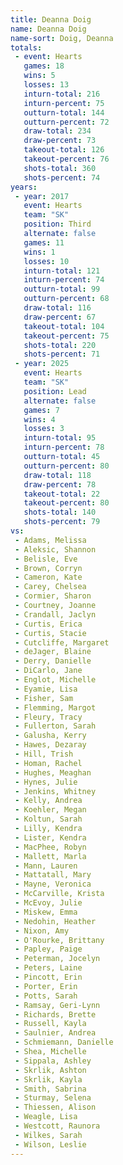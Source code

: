 ```yaml
---
title: Deanna Doig
name: Deanna Doig
name-sort: Doig, Deanna
totals:
 - event: Hearts
   games: 18
   wins: 5
   losses: 13
   inturn-total: 216
   inturn-percent: 75
   outturn-total: 144
   outturn-percent: 72
   draw-total: 234
   draw-percent: 73
   takeout-total: 126
   takeout-percent: 76
   shots-total: 360
   shots-percent: 74
years:
 - year: 2017
   event: Hearts
   team: "SK"
   position: Third
   alternate: false
   games: 11
   wins: 1
   losses: 10
   inturn-total: 121
   inturn-percent: 74
   outturn-total: 99
   outturn-percent: 68
   draw-total: 116
   draw-percent: 67
   takeout-total: 104
   takeout-percent: 75
   shots-total: 220
   shots-percent: 71
 - year: 2025
   event: Hearts
   team: "SK"
   position: Lead
   alternate: false
   games: 7
   wins: 4
   losses: 3
   inturn-total: 95
   inturn-percent: 78
   outturn-total: 45
   outturn-percent: 80
   draw-total: 118
   draw-percent: 78
   takeout-total: 22
   takeout-percent: 80
   shots-total: 140
   shots-percent: 79
vs:
 - Adams, Melissa
 - Aleksic, Shannon
 - Belisle, Eve
 - Brown, Corryn
 - Cameron, Kate
 - Carey, Chelsea
 - Cormier, Sharon
 - Courtney, Joanne
 - Crandall, Jaclyn
 - Curtis, Erica
 - Curtis, Stacie
 - Cutcliffe, Margaret
 - deJager, Blaine
 - Derry, Danielle
 - DiCarlo, Jane
 - Englot, Michelle
 - Eyamie, Lisa
 - Fisher, Sam
 - Flemming, Margot
 - Fleury, Tracy
 - Fullerton, Sarah
 - Galusha, Kerry
 - Hawes, Dezaray
 - Hill, Trish
 - Homan, Rachel
 - Hughes, Meaghan
 - Hynes, Julie
 - Jenkins, Whitney
 - Kelly, Andrea
 - Koehler, Megan
 - Koltun, Sarah
 - Lilly, Kendra
 - Lister, Kendra
 - MacPhee, Robyn
 - Mallett, Marla
 - Mann, Lauren
 - Mattatall, Mary
 - Mayne, Veronica
 - McCarville, Krista
 - McEvoy, Julie
 - Miskew, Emma
 - Nedohin, Heather
 - Nixon, Amy
 - O'Rourke, Brittany
 - Papley, Paige
 - Peterman, Jocelyn
 - Peters, Laine
 - Pincott, Erin
 - Porter, Erin
 - Potts, Sarah
 - Ramsay, Geri-Lynn
 - Richards, Brette
 - Russell, Kayla
 - Saulnier, Andrea
 - Schmiemann, Danielle
 - Shea, Michelle
 - Sippala, Ashley
 - Skrlik, Ashton
 - Skrlik, Kayla
 - Smith, Sabrina
 - Sturmay, Selena
 - Thiessen, Alison
 - Weagle, Lisa
 - Westcott, Raunora
 - Wilkes, Sarah
 - Wilson, Leslie
---
```

